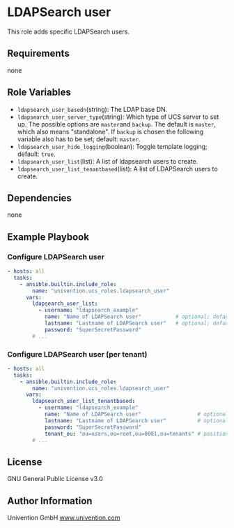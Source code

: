 LDAPSearch user
=========

This role adds specific LDAPSearch users.

Requirements
------------

none

Role Variables
--------------

- `ldapsearch_user_basedn`(string): The LDAP base DN.
- `ldapsearch_user_server_type`(string): Which type of UCS server to set up. The possible options are `master`and `backup`. The default is `master`, which also means "standalone". If `backup` is chosen the following variable also has to be set; default: `master`.
- `ldapsearch_user_hide_logging`(boolean): Toggle template logging; default: `true`.
- `ldapsearch_user_list`(list): A list of ldapsearch users to create.
- `ldapsearch_user_list_tenantbased`(list): A list of LDAPSearch users to create.

Dependencies
------------

none

Example Playbook
----------------

### Configure LDAPSearch user

```yaml
- hosts: all
  tasks:
    - ansible.builtin.include_role:
        name: "univention.ucs_roles.ldapsearch_user"
      vars:
        ldapsearch_user_list:
          - username: "ldapsearch_example"
            name: "Name of LDAPSearch user"           # optional; default value from username
            lastname: "Lastname of LDAPSearch user"   # optional; default value from username
            password: "SuperSecretPassword"
        # ...
```

### Configure LDAPSearch user (per tenant)

```yaml
- hosts: all
  tasks:
    - ansible.builtin.include_role:
        name: "univention.ucs_roles.ldapsearch_user"
      vars:
        ldapsearch_user_list_tenantbased:
          - username: "ldapsearch_example"
            name: "Name of LDAPSearch user"                  # optional; default value from username
            lastname: "Lastname of LDAPSearch user"          # optional; default value from username
            password: "SuperSecretPassword"
            tenant_ou: "ou=users,ou=root,ou=0001,ou=tenants" # position in LDAP
        # ...
```

License
-------

GNU General Public License v3.0

Author Information
------------------

Univention GmbH
www.univention.com
